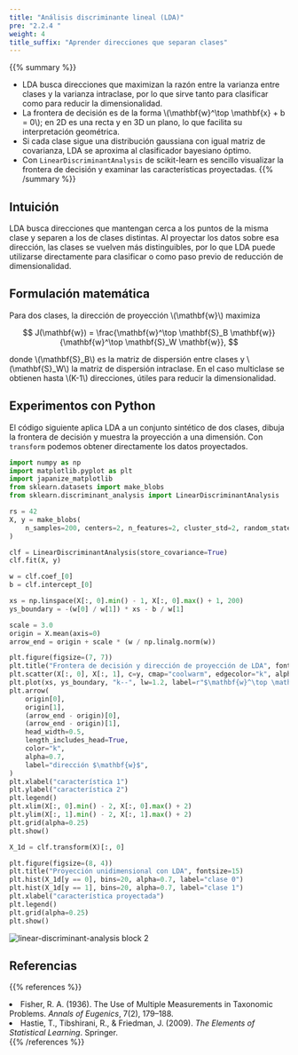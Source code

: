 ```yaml
---
title: "Análisis discriminante lineal (LDA)"
pre: "2.2.4 "
weight: 4
title_suffix: "Aprender direcciones que separan clases"
---
```


{{% summary %}}
- LDA busca direcciones que maximizan la razón entre la varianza entre clases y la varianza intraclase, por lo que sirve tanto para clasificar como para reducir la dimensionalidad.
- La frontera de decisión es de la forma \\(\mathbf{w}^\top \mathbf{x} + b = 0\\); en 2D es una recta y en 3D un plano, lo que facilita su interpretación geométrica.
- Si cada clase sigue una distribución gaussiana con igual matriz de covarianza, LDA se aproxima al clasificador bayesiano óptimo.
- Con `LinearDiscriminantAnalysis` de scikit-learn es sencillo visualizar la frontera de decisión y examinar las características proyectadas.
{{% /summary %}}

## Intuición
LDA busca direcciones que mantengan cerca a los puntos de la misma clase y separen a los de clases distintas. Al proyectar los datos sobre esa dirección, las clases se vuelven más distinguibles, por lo que LDA puede utilizarse directamente para clasificar o como paso previo de reducción de dimensionalidad.

## Formulación matemática
Para dos clases, la dirección de proyección \\(\mathbf{w}\\) maximiza

$$
J(\mathbf{w}) = \frac{\mathbf{w}^\top \mathbf{S}_B \mathbf{w}}{\mathbf{w}^\top \mathbf{S}_W \mathbf{w}},
$$

donde \\(\mathbf{S}_B\\) es la matriz de dispersión entre clases y \\(\mathbf{S}_W\\) la matriz de dispersión intraclase. En el caso multiclase se obtienen hasta \\(K-1\\) direcciones, útiles para reducir la dimensionalidad.

## Experimentos con Python
El código siguiente aplica LDA a un conjunto sintético de dos clases, dibuja la frontera de decisión y muestra la proyección a una dimensión. Con `transform` podemos obtener directamente los datos proyectados.

```python
import numpy as np
import matplotlib.pyplot as plt
import japanize_matplotlib
from sklearn.datasets import make_blobs
from sklearn.discriminant_analysis import LinearDiscriminantAnalysis

rs = 42
X, y = make_blobs(
    n_samples=200, centers=2, n_features=2, cluster_std=2, random_state=rs
)

clf = LinearDiscriminantAnalysis(store_covariance=True)
clf.fit(X, y)

w = clf.coef_[0]
b = clf.intercept_[0]

xs = np.linspace(X[:, 0].min() - 1, X[:, 0].max() + 1, 200)
ys_boundary = -(w[0] / w[1]) * xs - b / w[1]

scale = 3.0
origin = X.mean(axis=0)
arrow_end = origin + scale * (w / np.linalg.norm(w))

plt.figure(figsize=(7, 7))
plt.title("Frontera de decisión y dirección de proyección de LDA", fontsize=16)
plt.scatter(X[:, 0], X[:, 1], c=y, cmap="coolwarm", edgecolor="k", alpha=0.8, label="muestras")
plt.plot(xs, ys_boundary, "k--", lw=1.2, label=r"$\mathbf{w}^\top \mathbf{x} + b = 0$")
plt.arrow(
    origin[0],
    origin[1],
    (arrow_end - origin)[0],
    (arrow_end - origin)[1],
    head_width=0.5,
    length_includes_head=True,
    color="k",
    alpha=0.7,
    label="dirección $\mathbf{w}$",
)
plt.xlabel("característica 1")
plt.ylabel("característica 2")
plt.legend()
plt.xlim(X[:, 0].min() - 2, X[:, 0].max() + 2)
plt.ylim(X[:, 1].min() - 2, X[:, 1].max() + 2)
plt.grid(alpha=0.25)
plt.show()

X_1d = clf.transform(X)[:, 0]

plt.figure(figsize=(8, 4))
plt.title("Proyección unidimensional con LDA", fontsize=15)
plt.hist(X_1d[y == 0], bins=20, alpha=0.7, label="clase 0")
plt.hist(X_1d[y == 1], bins=20, alpha=0.7, label="clase 1")
plt.xlabel("característica proyectada")
plt.legend()
plt.grid(alpha=0.25)
plt.show()
```

![linear-discriminant-analysis block 2](/images/basic/classification/linear-discriminant-analysis_block02.svg)

## Referencias
{{% references %}}
<li>Fisher, R. A. (1936). The Use of Multiple Measurements in Taxonomic Problems. <i>Annals of Eugenics</i>, 7(2), 179–188.</li>
<li>Hastie, T., Tibshirani, R., &amp; Friedman, J. (2009). <i>The Elements of Statistical Learning</i>. Springer.</li>
{{% /references %}}
